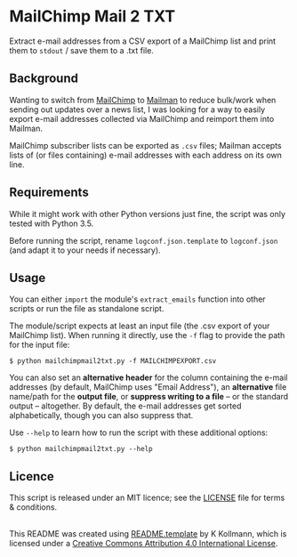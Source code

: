 # MailChimp Mail 2 TXT

Extract e-mail addresses from a CSV export of a MailChimp list and print them to `stdout` / save them to a .txt file.

## Background
Wanting to switch from [MailChimp](https://mailchimp.com/) to [Mailman](https://www.gnu.org/software/mailman/) to reduce bulk/work when sending out updates over a news list, I was looking for a way to easily export e-mail addresses collected via MailChimp and reimport them into Mailman.

MailChimp subscriber lists can be exported as `.csv` files; Mailman accepts lists of (or files containing) e-mail addresses with each address on its own line.

## Requirements
While it might work with other Python versions just fine, the script was only tested with Python 3.5.

Before running the script, rename `logconf.json.template` to `logconf.json` (and adapt it to your needs if necessary).

## Usage
You can either `import` the module's `extract_emails` function into other scripts or run the file as standalone script.

The module/script expects at least an input file (the .csv export of your MailChimp list). When running it directly, use the `-f` flag to provide the path for the input file:

```
$ python mailchimpmail2txt.py -f MAILCHIMPEXPORT.csv
```

You can also set an **alternative header** for the column containing the e-mail addresses (by default, MailChimp uses "Email Address"), an **alternative** file name/path for the **output file**, or **suppress writing to a file** – or the standard output – altogether. By default, the e-mail addresses get sorted alphabetically, though you can also suppress that.

Use `--help` to learn how to run the script with these additional options:

```
$ python mailchimpmail2txt.py --help
```

## Licence
This script is released under an MIT licence; see the [LICENSE](LICENSE) file for terms & conditions.

<br>
<span xmlns:cc="http://creativecommons.org/ns#" xmlns:dct="http://purl.org/dc/terms/">This README was created using <span rel="dct:type" href="http://purl.org/dc/dcmitype/Text"><a property="dct:title" rel="cc:attributionURL" href="https://github.com/keikoro/README.template">README.template</a> by <span property="cc:attributionName">K Kollmann</span>, which is licensed under a <a rel="license" href="http://creativecommons.org/licenses/by/4.0/">Creative Commons Attribution 4.0 International License</a>.</span>
